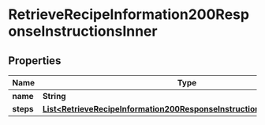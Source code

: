 

# RetrieveRecipeInformation200ResponseInstructionsInner


## Properties

| Name | Type | Description | Notes |
|------------ | ------------- | ------------- | -------------|
|**name** | **String** |  |  [optional] |
|**steps** | [**List&lt;RetrieveRecipeInformation200ResponseInstructionsInnerStepsInner&gt;**](RetrieveRecipeInformation200ResponseInstructionsInnerStepsInner.md) |  |  [optional] |



